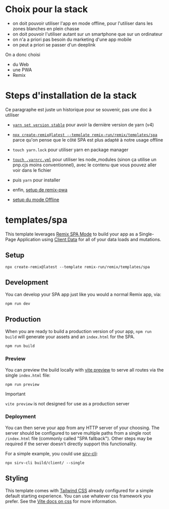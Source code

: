 # Choix pour la stack

- on doit pouvoir utiliser l'app en mode offline, pour l'utiliser dans les zones blanches en plein chasse
- on doit pouvoir l'utiliser autant sur un smartphone que sur un ordinateur
- on n'a a priori pas besoin du marketing d'une app mobile
- on peut a priori se passer d'un deeplink

On a donc choisi
- du Web
- une PWA
- Remix

# Steps d'installation de la stack

Ce paragraphe est juste un historique pour se souvenir, pas une doc à utiliser

- [`yarn set version stable`](https://yarnpkg.com/getting-started/install#updating-yarn) pour avoir la dernière version de yarn (v4)
- [`npx create-remix@latest --template remix-run/remix/templates/spa`](https://remix.run/docs/en/main/guides/spa-mode#usage) parce qu'on pense que le côté SPA est plus adapté à notre usage offline
- `touch yarn.lock` pour utiliser yarn en package manager
- [`touch .yarnrc.yml`](https://stackoverflow.com/a/78719394/5225096) pour utiliser les node_modules (sinon ça utilise un pnp.cjs moins conventionnel), avec le contenu que vous pouvez aller voir dans le fichier
- puis `yarn` pour installer

- enfin, [setup de remix-pwa](https://remix-pwa.run/docs/main/quick-start)
- [setup du mode Offline](https://remix-pwa.run/docs/main/offline)




# templates/spa

This template leverages [Remix SPA Mode](https://remix.run/docs/en/main/guides/spa-mode) to build your app as a Single-Page Application using [Client Data](https://remix.run/docs/en/main/guides/client-data) for all of your data loads and mutations.

## Setup

```shellscript
npx create-remix@latest --template remix-run/remix/templates/spa
```

## Development

You can develop your SPA app just like you would a normal Remix app, via:

```shellscript
npm run dev
```

## Production

When you are ready to build a production version of your app, `npm run build` will generate your assets and an `index.html` for the SPA.

```shellscript
npm run build
```

### Preview

You can preview the build locally with [vite preview](https://vitejs.dev/guide/cli#vite-preview) to serve all routes via the single `index.html` file:

```shellscript
npm run preview
```

> [!IMPORTANT]
>
> `vite preview` is not designed for use as a production server

### Deployment

You can then serve your app from any HTTP server of your choosing. The server should be configured to serve multiple paths from a single root `/index.html` file (commonly called "SPA fallback"). Other steps may be required if the server doesn't directly support this functionality.

For a simple example, you could use [sirv-cli](https://www.npmjs.com/package/sirv-cli):

```shellscript
npx sirv-cli build/client/ --single
```

## Styling

This template comes with [Tailwind CSS](https://tailwindcss.com/) already configured for a simple default starting experience. You can use whatever css framework you prefer. See the [Vite docs on css](https://vitejs.dev/guide/features.html#css) for more information.
